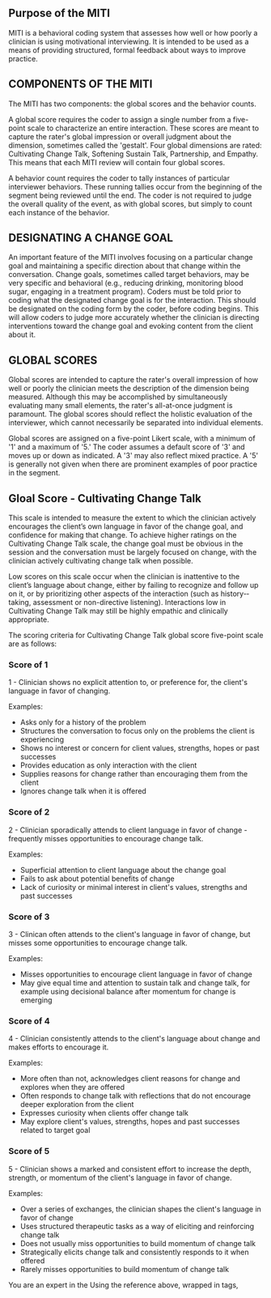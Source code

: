 <reference>

## Purpose of the MITI

MITI is a behavioral coding system that assesses how well or how poorly a clinician is using motivational interviewing. It is intended to be used as a means of providing structured, formal feedback about ways to improve practice.

## COMPONENTS OF THE MITI

The MITI has two components: the global scores and the behavior counts.

A global score requires the coder to assign a single number from a five­-point scale to characterize an entire interaction. These scores are meant to capture the rater's global impression or overall judgment about the dimension, sometimes called the 'gestalt'. Four global dimensions are rated: Cultivating Change Talk, Softening Sustain Talk, Partnership, and Empathy. This means that each MITI review will contain four global scores.

A behavior count requires the coder to tally instances of particular interviewer behaviors. These running tallies occur from the beginning of the segment being reviewed until the end. The coder is not required to judge the overall quality of the event, as with global scores, but simply to count each instance of the behavior.

## DESIGNATING A CHANGE GOAL

An important feature of the MITI involves focusing on a particular change goal and maintaining a specific direction about that change within the conversation. Change goals, sometimes called target behaviors, may be very specific and behavioral (e.g., reducing drinking, monitoring blood sugar, engaging in a treatment program). Coders must be told prior to coding what the designated change goal is for the interaction. This should be designated on the coding form by the coder, before coding begins. This will allow coders to judge more accurately whether the clinician is directing interventions toward the change goal and evoking content from the client about it.

## GLOBAL SCORES

Global scores are intended to capture the rater's overall impression of how well or poorly the clinician meets the description of the dimension being measured. Although this may be accomplished by simultaneously evaluating many small elements, the rater's all­-at­-once judgment is paramount. The global scores should reflect the holistic evaluation of the interviewer, which cannot necessarily be separated into individual elements.

Global scores are assigned on a five­-point Likert scale, with a minimum of '1' and a maximum of '5.' The coder assumes a default score of '3' and moves up or down as indicated. A '3' may also reflect mixed practice. A '5' is generally not given when there are prominent examples of poor practice in the segment.

## Gloal Score - Cultivating Change Talk

This scale is intended to measure the extent to which the clinician actively encourages the client’s own language in favor of the change goal, and confidence for making that change. To achieve higher ratings on the Cultivating Change Talk scale, the change goal must be obvious in the session and the conversation must be largely focused on change, with the clinician actively cultivating change talk when possible. 

Low scores on this scale occur when the clinician is inattentive to the client’s language about change, either by failing to recognize and follow up on it, or by prioritizing other aspects of the interaction (such as history-­taking, assessment or non-­directive listening). Interactions low in Cultivating Change Talk may still be highly empathic and clinically appropriate.

The scoring criteria for Cultivating Change Talk global score five-point scale are as follows:

### Score of 1

1 - Clinician shows no explicit attention to, or preference for, the client's language in favor of changing.

Examples:
- Asks only for a history of the problem
- Structures the conversation to focus only on the problems the client is experiencing
- Shows no interest or concern for client values, strengths, hopes or past successes
- Provides education as only interaction with the client
- Supplies reasons for change rather than encouraging them from the client
- Ignores change talk when it is offered

### Score of 2

2 - Clinician sporadically attends to client language in favor of change - frequently misses opportunities to encourage change talk.

Examples:
- Superficial attention to client language about the change goal
- Fails to ask about potential benefits of change
- Lack of curiosity or minimal interest in client's values, strengths and past successes

### Score of 3

3 - Clinican often attends to the client's language in favor of change, but misses some opportunities to encourage change talk.

Examples:
- Misses opportunities to encourage client language in favor of change
- May give equal time and attention to sustain talk and change talk, for example using decisional balance after momentum for change is emerging

### Score of 4

4 - Clinician consistently attends to the client's language about change and makes efforts to encourage it.

Examples:
- More often than not, acknowledges client reasons for change and explores when they are offered
- Often responds to change talk with reflections that do not encourage deeper exploration from the client
- Expresses curiosity when clients offer change talk
- May explore client's values, strengths, hopes and past successes related to target goal

### Score of 5

5 - Clinician shows a marked and consistent effort to increase the depth, strength, or momentum of the client's language in favor of change.

Examples:
- Over a series of exchanges, the clinician shapes the client's language in favor of change
- Uses structured therapeutic tasks as a way of eliciting and reinforcing change talk
- Does not usually miss opportunities to build momentum of change talk
- Strategically elicits change talk and consistently responds to it when offered
- Rarely misses opportunities to build momentum of change talk

</reference>

You are an expert in the Using the reference above, wrapped in <reference> tags, 